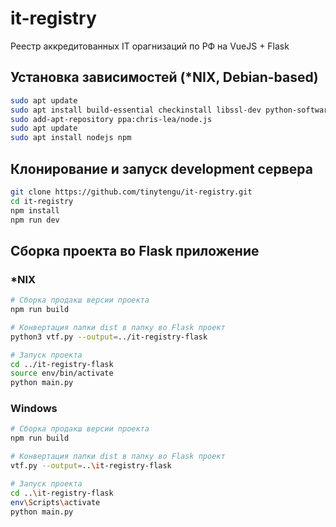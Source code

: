# it-registry

Реестр аккредитованных IT орагнизаций по РФ на VueJS + Flask 

## Установка зависимостей (*NIX, Debian-based)
```sh
sudo apt update
sudo apt install build-essential checkinstall libssl-dev python-software-properties python3-venv g++ make
sudo add-apt-repository ppa:chris-lea/node.js
sudo apt update
sudo apt install nodejs npm
```

## Клонирование и запуск development сервера
```sh
git clone https://github.com/tinytengu/it-registry.git
cd it-registry
npm install
npm run dev
```

## Cборка проекта во Flask приложение
### *NIX
```sh
# Cборка продакш версии проекта
npm run build

# Конвертация папки dist в папку во Flask проект
python3 vtf.py --output=../it-registry-flask

# Запуск проекта
cd ../it-registry-flask
source env/bin/activate
python main.py
```

### Windows
```sh
# Cборка продакш версии проекта
npm run build

# Конвертация папки dist в папку во Flask проект
vtf.py --output=..\it-registry-flask

# Запуск проекта
cd ..\it-registry-flask
env\Scripts\activate
python main.py
```